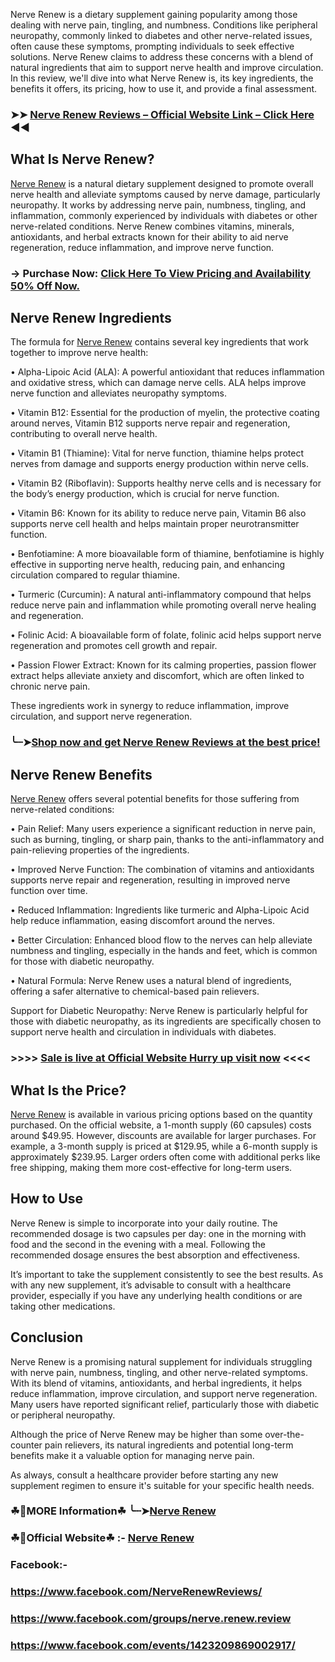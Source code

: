 Nerve Renew is a dietary supplement gaining popularity among those dealing with nerve pain, tingling, and numbness. Conditions like peripheral neuropathy, commonly linked to diabetes and other nerve-related issues, often cause these symptoms, prompting individuals to seek effective solutions. Nerve Renew claims to address these concerns with a blend of natural ingredients that aim to support nerve health and improve circulation. In this review, we'll dive into what Nerve Renew is, its key ingredients, the benefits it offers, its pricing, how to use it, and provide a final assessment.

### ➤➤ [Nerve Renew Reviews – Official Website Link – Click Here](https://dailynutraboost.com/try-nerve-renew/) ◀◀

## What Is Nerve Renew?

[Nerve Renew](https://dailynutraboost.com/nerve-renew/) is a natural dietary supplement designed to promote overall nerve health and alleviate symptoms caused by nerve damage, particularly neuropathy. It works by addressing nerve pain, numbness, tingling, and inflammation, commonly experienced by individuals with diabetes or other nerve-related conditions. Nerve Renew combines vitamins, minerals, antioxidants, and herbal extracts known for their ability to aid nerve regeneration, reduce inflammation, and improve nerve function.

### → Purchase Now: [Click Here To View Pricing and Availability 50% Off Now.](https://dailynutraboost.com/try-nerve-renew/)

## Nerve Renew Ingredients

The formula for [Nerve Renew](https://www.facebook.com/NerveRenewReviews/) contains several key ingredients that work together to improve nerve health:

•	Alpha-Lipoic Acid (ALA): A powerful antioxidant that reduces inflammation and oxidative stress, which can damage nerve cells. ALA helps improve nerve function and alleviates neuropathy symptoms.

•	Vitamin B12: Essential for the production of myelin, the protective coating around nerves, Vitamin B12 supports nerve repair and regeneration, contributing to overall nerve health.

•	Vitamin B1 (Thiamine): Vital for nerve function, thiamine helps protect nerves from damage and supports energy production within nerve cells.

•	Vitamin B2 (Riboflavin): Supports healthy nerve cells and is necessary for the body’s energy production, which is crucial for nerve function.

•	Vitamin B6: Known for its ability to reduce nerve pain, Vitamin B6 also supports nerve cell health and helps maintain proper neurotransmitter function.

•	Benfotiamine: A more bioavailable form of thiamine, benfotiamine is highly effective in supporting nerve health, reducing pain, and enhancing circulation compared to regular thiamine.

•	Turmeric (Curcumin): A natural anti-inflammatory compound that helps reduce nerve pain and inflammation while promoting overall nerve healing and regeneration.

•	Folinic Acid: A bioavailable form of folate, folinic acid helps support nerve regeneration and promotes cell growth and repair.

•	Passion Flower Extract: Known for its calming properties, passion flower extract helps alleviate anxiety and discomfort, which are often linked to chronic nerve pain.

These ingredients work in synergy to reduce inflammation, improve circulation, and support nerve regeneration.

### ╰┈➤[Shop now and get Nerve Renew Reviews at the best price!](https://dailynutraboost.com/try-nerve-renew/)

## Nerve Renew Benefits

[Nerve Renew](https://www.facebook.com/groups/nerve.renew.review) offers several potential benefits for those suffering from nerve-related conditions:

•	Pain Relief: Many users experience a significant reduction in nerve pain, such as burning, tingling, or sharp pain, thanks to the anti-inflammatory and pain-relieving properties of the ingredients.

•	Improved Nerve Function: The combination of vitamins and antioxidants supports nerve repair and regeneration, resulting in improved nerve function over time.

•	Reduced Inflammation: Ingredients like turmeric and Alpha-Lipoic Acid help reduce inflammation, easing discomfort around the nerves.

•	Better Circulation: Enhanced blood flow to the nerves can help alleviate numbness and tingling, especially in the hands and feet, which is common for those with diabetic neuropathy.

•	Natural Formula: Nerve Renew uses a natural blend of ingredients, offering a safer alternative to chemical-based pain relievers.

Support for Diabetic Neuropathy: Nerve Renew is particularly helpful for those with diabetic neuropathy, as its ingredients are specifically chosen to support nerve health and circulation in individuals with diabetes.

### >>>> [Sale is live at Official Website Hurry up visit now](https://dailynutraboost.com/try-nerve-renew/) <<<<

## What Is the Price?

[Nerve Renew](https://www.facebook.com/events/1423209869002917/) is available in various pricing options based on the quantity purchased. On the official website, a 1-month supply (60 capsules) costs around $49.95. However, discounts are available for larger purchases. For example, a 3-month supply is priced at $129.95, while a 6-month supply is approximately $239.95. Larger orders often come with additional perks like free shipping, making them more cost-effective for long-term users.

## How to Use

Nerve Renew is simple to incorporate into your daily routine. The recommended dosage is two capsules per day: one in the morning with food and the second in the evening with a meal. Following the recommended dosage ensures the best absorption and effectiveness.

It’s important to take the supplement consistently to see the best results. As with any new supplement, it’s advisable to consult with a healthcare provider, especially if you have any underlying health conditions or are taking other medications.

## Conclusion

Nerve Renew is a promising natural supplement for individuals struggling with nerve pain, numbness, tingling, and other nerve-related symptoms. With its blend of vitamins, antioxidants, and herbal ingredients, it helps reduce inflammation, improve circulation, and support nerve regeneration. Many users have reported significant relief, particularly those with diabetic or peripheral neuropathy.

Although the price of Nerve Renew may be higher than some over-the-counter pain relievers, its natural ingredients and potential long-term benefits make it a valuable option for managing nerve pain.

As always, consult a healthcare provider before starting any new supplement regimen to ensure it's suitable for your specific health needs.

### ☘📣MORE Information☘ ╰┈➤[Nerve Renew](https://dailynutraboost.com/nerve-renew/)

### ☘📣Official Website☘ :-  [Nerve Renew](https://dailynutraboost.com/try-nerve-renew/)

### Facebook:-

### https://www.facebook.com/NerveRenewReviews/

### https://www.facebook.com/groups/nerve.renew.review

### https://www.facebook.com/events/1423209869002917/
